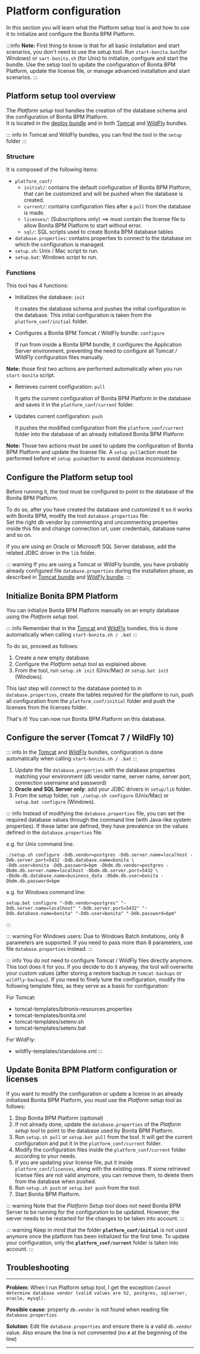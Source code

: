 
# Platform configuration

In this section you will learn what the Platform setup tool is and how to use it to initialize and configure the Bonita BPM Platform.

:::info
**Note:** First thing to know is that for all basic installation and start scenarios, you don't need to use the setup tool. 
Run `start-bonita.bat`(for Windows) or `sart-bonita.sh` (for Unix) to initialize, configure and start the bundle.
Use the setup tool to update the configuration of Bonita BPM Platform, update the license file, or manage advanced installation and start scenarios.
:::

<a id="platform_setup_tool" />

## Platform setup tool overview

The *Platform setup tool* handles the creation of the database schema and the configuration of Bonita BPM Platform.  
It is located in the [deploy bundle](deploy-bundle.md) and in both [Tomcat](tomcat-bundle.md) and [WildFly](wildfly-bundle.md) bundles.

::: info
In Tomcat and WildFly bundles, you can find the tool in the `setup` folder
:::


### Structure

It is composed of the following items:
* `platform_conf/`
    * `initial/`: contains the default configuration of Bonita BPM Platform, that can be customized and will be pushed when the database is created.
    * `current/`: contains configuration files after a `pull` from the database is made.
    * `licenses/`: (Subscriptions only) ==> must contain the license file to allow Bonita BPM Platform to start without error.
    * `sql/`: SQL scripts used to create Bonita BPM database tables
* `database.properties`: contains properties to connect to the database on which the configuration is managed.
* `setup.sh`: Unix / Mac script to run.
* `setup.bat`: Windows script to run.


### Functions

This tool has 4 functions:

* Initializes the database: `init`

  It creates the database schema and pushes the initial configuration in the database.
  This initial configuration is taken from the `platform_conf/initial` folder.

* Configures a Bonita BPM Tomcat / WildFly bundle: `configure`

  If run from inside a Bonita BPM bundle, it configures the Application Server environment, preventing the need to configure all Tomcat / WildFly configuration files manually.
  
**Note:** those first two actions are performed automatically when you run `start-bonita` script.

* Retrieves current configuration: `pull`

  It gets the current configuration of Bonita BPM Platform in the database and saves it in the `platform_conf/current` folder.  

* Updates current configuration: `push`

  It pushes the modified configuration from the `platform_conf/current` folder into the database of an already initialized Bonita BPM Platform

**Note:** Those two actions must be used to update the configuration of Bonita BPM Platform and update the license file.
A `setup pull`action must be performed before et `setup push`action to avoid database inconsistency.


<a id="configure_tool" />

## Configure the Platform setup tool

Before running it, the tool must be configured to point to the database of the Bonita BPM Platform.

To do so, after you have created the database and customized it so it works with Bonita BPM, modify the tool `database.properties` file:  
Set the right db vendor by commenting and uncommenting properties inside this file and change connection url, user credentials, database name and so on.

If you are using an Oracle or Microsoft SQL Server database, add the related JDBC driver in the `lib` folder. 

::: warning
If you are using a Tomcat or WildFly bundle, you have probably already configured file `database.properties` during the installation phase, as described in
[Tomcat bundle](tomcat-bundle.md#configuration) and [WildFly bundle](wildfly-bundle.md#configuration).
:::



<a id="init_platform_conf" />

## Initialize Bonita BPM Platform

You can initialize Bonita BPM Platform manually on an empty database using the *Platform setup tool*.

::: info
Remember that in the [Tomcat](tomcat-bundle.md) and [WildFly](wildfly-bundle.md) bundles, this is done automatically when calling `start-bonita.sh / .bat`
:::

To do so, proceed as follows:

   1. Create a new empty database.
   2. Configure the *Platform setup tool* as explained above.
   3. From the tool, run `setup.sh init` (Unix/Mac) or `setup.bat init` (Windows).

This last step will connect to the database pointed to in `database.properties`, create the tables required for the platform to run, push all configuration from the `platform_conf/initial` folder and push the licenses from the licenses folder.

That's it! You can now run Bonita BPM Platform on this database.


<a id="run_bundle_configure" />

## Configure the server (Tomcat 7 / WildFly 10)

::: info
In the [Tomcat](tomcat-bundle.md) and [WildFly](wildfly-bundle.md) bundles, configuration is done automatically when calling `start-bonita.sh / .bat`
:::

1. Update the file `database.properties` with the database properties matching your environment (db vendor name, server name, server port, connection username and password)
2. **Oracle and SQL Server only**: add your JDBC drivers in `setup/lib` folder.
3. From the setup folder, run `./setup.sh configure` (Unix/Mac) or `setup.bat configure` (Windows).


::: info
Instead of modifying the `database.properties` file, you can set the required database values through the command line (with Java-like system properties).
If these latter are defined, they have prevalence on the values defined in the `database.properties` file.

e.g. for Unix command line:
```shell
./setup.sh configure -Ddb.vendor=postgres -Ddb.server.name=localhost -Ddb.server.port=5432 -Ddb.database.name=bonita \
-Ddb.user=bonita -Ddb.password=bpm -Dbdm.db.vendor=postgres -Dbdm.db.server.name=localhost -Dbdm.db.server.port=5432 \
-Dbdm.db.database.name=business_data -Dbdm.db.user=bonita -Dbdm.db.password=bpm
```

e.g. for Windows command line:
```shell
setup.bat configure "-Ddb.vendor=postgres" "-Ddb.server.name=localhost" "-Ddb.server.port=5432" "-Ddb.database.name=bonita" "-Ddb.user=bonita" "-Ddb.password=bpm"
```
:::

::: warning
For Windows users: Due to Windows Batch limitations, only 8 parameters are supported.
If you need to pass more than 8 parameters, use file `database.properties` instead.
:::

::: info
You do not need to configure Tomcat / WildFly files directly anymore. This tool does it for you.
If you decide to do it anyway, the tool will overwrite your custom values (after storing a restore backup in `tomcat-backups` or `wildfly-backups`).
If you need to finely tune the configuration, modify the following template files, as they serve as a basis for configuration:

For Tomcat:
* tomcat-templates/bitronix-resources.properties
* tomcat-templates/bonita.xml
* tomcat-templates/setenv.sh
* tomcat-templates/setenv.bat

For WildFly:
* wildfly-templates/standalone.xml
:::


<a id="update_platform_conf" />

## Update Bonita BPM Platform configuration or licenses

If you want to modify the configuration or update a license in an already initialized Bonita BPM Platform, you must use the *Platform setup tool* as follows:

   1. Stop Bonita BPM Platform (optional)
   2. If not already done, update the `database.properties` of the *Platform setup tool* to point to the database used by Bonita BPM Platform.
   3. Run `setup.sh pull` or `setup.bat pull` from the tool. It will get the current configuration and put it in the `platform_conf/current` folder.
   4. Modify the configuration files inside the `platform_conf/current` folder according to your needs.
   5. If you are updating your license file, put it inside `platform_conf/licenses`, along with the existing ones. If some retrieved license files are not valid anymore, you can remove them, to delete them from the database when pushed.
   6. Run `setup.sh push` or `setup.bat push` from the tool.
   7. Start Bonita BPM Platform.


::: warning
Note that the *Platform Setup tool* does not need Bonita BPM Server to be running for the configuration to be updated. However, the server needs to be restarted for the changes to be taken into account.
:::

::: warning
Keep in mind that the folder **`platform_conf/initial`** is not used anymore once the platform has been initialized for the first time. To update your configuration, only the **`platform_conf/current`** folder is taken into account.
:::


## Troubleshooting

---

**Problem**: When I run Platform setup tool, I get the exception `Cannot determine database vendor (valid values are h2, postgres, sqlserver, oracle, mysql).`

**Possible cause**: property `db.vendor` is not found when reading file `database.properties`

**Solution**: Edit file `database.properties` and ensure there is a valid `db.vendor` value. Also ensure the line is not commented (no `#` at the beginning of the line)

---
